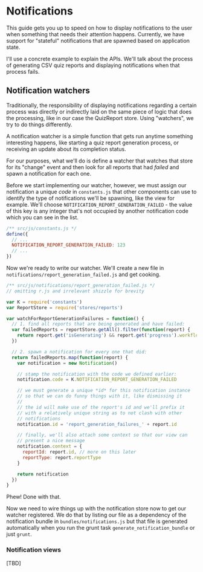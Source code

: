 # Notifications

This guide gets you up to speed on how to display notifications to the user when something that needs their attention happens. Currently, we have support for "stateful" notifications that are spawned based on application state.

I'll use a concrete example to explain the APIs. We'll talk about the process of generating CSV quiz reports and displaying notifications when that process fails.

## Notification watchers

Traditionally, the responsibility of displaying notifications regarding a certain process was directly or indirectly laid on the same piece of logic that does the processing, like in our case the QuizReport store. Using "watchers", we try to do things differently.

A notification watcher is a simple function that gets run anytime something interesting happens, like starting a quiz report generation process, or receiving an update about its completion status.

For our purposes, what we'll do is define a watcher that watches that store for its "change" event and then look for all reports that had _failed_ and spawn a notification for each one.

Before we start implementing our watcher, however, we must assign our notification a unique _code_ in `constants.js` that other components can
use to identify the type of notifications we'll be spawning, like the view
for example. We'll choose `NOTIFICATION_REPORT_GENERATION_FAILED` - the
value of this key is any integer that's not occupied by another
notification code which you can see in the list.

```javascript
/** src/js/constants.js */
define({
  // ...
  NOTIFICATION_REPORT_GENERATION_FAILED: 123
  // ...
})
```

Now we're ready to write our watcher. We'll create a new file in `notifications/report_generation_failed.js` and get cooking.

```javascript
/** src/js/notifications/report_generation_failed.js */
// omitting r.js and irrelevant shizzle for brevity

var K = require('constants')
var ReportStore = require('stores/reports')

var watchForReportGenerationFailures = function() {
  // 1. find all reports that are being generated and have failed:
  var failedReports = reportStore.getAll().filter(function(report) {
    return report.get('isGenerating') && report.get('progress').workflowState === 'failed'
  })

  // 2. spawn a notification for every one that did:
  return failedReports.map(function(report) {
    var notification = new Notification()

    // stamp the notification with the code we defined earlier:
    notification.code = K.NOTIFICATION_REPORT_GENERATION_FAILED

    // we must generate a unique *id* for this notification instance
    // so that we can do funny things with it, like dismissing it
    //
    // the id will make use of the report's id and we'll prefix it
    // with a relatively unique string as to not clash with other
    // notifications
    notification.id = 'report_generation_failures_' + report.id

    // finally, we'll also attach some context so that our view can
    // present a nice message
    notification.context = {
      reportId: report.id, // more on this later
      reportType: report.reportType
    }

    return notification
  })
}
```

Phew! Done with that.

Now we need to wire things up with the notification store now to get our watcher registered. We do that by listing our file as a dependency of the notification bundle in `bundles/notifications.js` but that file is generated automatically when you run the grunt task `generate_notification_bundle` or just `grunt`.

### Notification views

[TBD]
